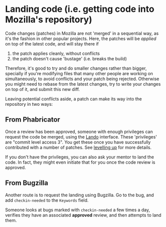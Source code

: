 # Landing code (i.e. getting code into Mozilla's repository)

Code changes (patches) in Mozilla are not 'merged' in a sequential way, as it's the fashion in other popular projects. Here, the patches will be *applied* on top of the latest code, and will stay there if

1. the patch applies cleanly, without conflicts
2. the patch doesn't cause 'bustage' (i.e. breaks the build)

Therefore, it's good to try and do smaller changes rather than bigger, specially if you're modifying files that many other people are working on simultaneously, to avoid conflicts and your patch being rejected. Otherwise you might need to rebase from the latest changes, try to write your changes on top of it, and submit this new diff.

Leaving potential conflicts aside, a patch can make its way into the repository in two ways:

## From Phabricator

Once a review has been approved, someone with enough privileges can request the code be merged, using the [Lando](https://moz-conduit.readthedocs.io/en/latest/lando-user.html) interface. These 'privileges' are "commit level access 3". You get these once you have successfully contributed with a number of patches. See [levelling up](./levelling-up.md) for more details.

If you don't have the privileges, you can also ask your mentor to land the code. In fact, they might even initiate that for you once the code review is approved.

## From Bugzilla

Another route is to request the landing using Bugzilla. Go to the bug, and add `checkin-needed` to the `Keywords` field.

Someone looks at bugs marked with `checkin-needed` a few times a day, verifies they have an associated **approved** review, and then attempts to land them.
